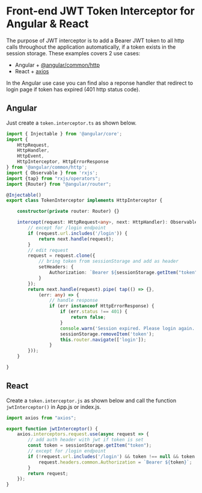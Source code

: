# Front-end JWT Token Interceptor for Angular & React
The purpose of JWT interceptor is to add a Bearer JWT token to all http calls throughout the application automatically, if a token exists in the session storage. These examples covers 2 use cases:
- Angular + [@angular/common/http](https://angular.io/api/common/http)
- React + [axios](https://www.npmjs.com/package/axios)

In the Angular use case you can find also a reponse handler that redirect to login page if token has expired (401 http status code).

## Angular
Just create a `token.interceptor.ts` as shown below.

```ts
import { Injectable } from '@angular/core';
import {
    HttpRequest,
    HttpHandler,
    HttpEvent,
    HttpInterceptor, HttpErrorResponse
} from '@angular/common/http';
import { Observable } from 'rxjs';
import {tap} from "rxjs/operators";
import {Router} from "@angular/router";

@Injectable()
export class TokenInterceptor implements HttpInterceptor {

    constructor(private router: Router) {}

    intercept(request: HttpRequest<any>, next: HttpHandler): Observable<HttpEvent<any>> {
        // except for /login endpoint
        if (request.url.includes('/login')) {
            return next.handle(request);
        }
        // edit request
        request = request.clone({
            // bring token from sessionStorage and add as header
            setHeaders: {
                Authorization: `Bearer ${sessionStorage.getItem("token")}`
            }
        });
        return next.handle(request).pipe( tap(() => {},
            (err: any) => {
                // handle response
                if (err instanceof HttpErrorResponse) {
                    if (err.status !== 401) {
                        return false;
                    }
                    console.warn('Session expired. Please login again.', 'danger').then(null);
                    sessionStorage.removeItem('token');
                    this.router.navigate(['login']);
                }
        }));
    }

}

```


## React
Create a `token.interceptor.js` as shown below and call the function `jwtInterceptor()` in App.js or index.js.

```js
import axios from "axios";

export function jwtInterceptor() {
    axios.interceptors.request.use(async request => {
        // add auth header with jwt if token is set
        const token = sessionStorage.getItem("token");
        // except for /login endpoint
        if (!request.url.includes('/login') && token !== null && token !== undefined) {
            request.headers.common.Authorization = `Bearer ${token}`;
        }
        return request;
    });
}
```
